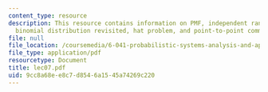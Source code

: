 ```yaml
---
content_type: resource
description: This resource contains information on PMF, independent random variables,
  binomial distribution revisited, hat problem, and point-to-point communication.
file: null
file_location: /coursemedia/6-041-probabilistic-systems-analysis-and-applied-probability-spring-2006/9cc8a68ee8c7d8546a1545a74269c220_lec07.pdf
file_type: application/pdf
resourcetype: Document
title: lec07.pdf
uid: 9cc8a68e-e8c7-d854-6a15-45a74269c220
---
```

